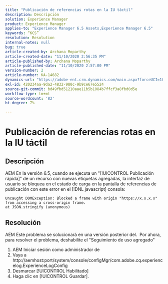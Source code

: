 ```yaml
---
title: "Publicación de referencias rotas en la IU táctil"
description: Descripción
solution: Experience Manager
product: Experience Manager
applies-to: "Experience Manager 6.5 Assets,Experience Manager 6.5"
keywords: “KCS”
resolution: Resolution
internal-notes: null
bug: true
article-created-by: Archana Moparthy
article-created-date: "11/10/2020 2:56:35 PM"
article-published-by: Archana Moparthy
article-published-date: "11/10/2020 2:57:00 PM"
version-number: 2
article-number: KA-14682
dynamics-url: "https://adobe-ent.crm.dynamics.com/main.aspx?forceUCI=1&pagetype=entityrecord&etn=knowledgearticle&id=a2eb8aeb-6423-eb11-a813-00224809820c"
exl-id: 420234aa-9da2-4832-980c-9b9ce67e5524
source-git-commit: bd49fbd51210aae11b5b1084b7ffcf3a8fbd0d5e
workflow-type: tm+mt
source-wordcount: '82'
ht-degree: 7%

---
```


# Publicación de referencias rotas en la IU táctil

## Descripción

AEM En la versión 6.5, cuando se ejecuta un &quot;[!UICONTROL Publicación rápida]&quot; de un recurso con nuevas etiquetas agregadas, la interfaz de usuario se bloquea en el estado de carga en la pantalla de referencias de publicación con este error en el [!DNL javascript] consola:

```
Uncaught DOMException: Blocked a frame with origin "https://x.x.x.x" from accessing a cross-origin frame.
at JSON.stringify (anonymous)
```


## Resolución

AEM Este problema se solucionará en una versión posterior del.  Por ahora, para resolver el problema, deshabilite el &quot;Seguimiento de uso agregado&quot;

1. AEM Iniciar sesión como administrador de
2. Vaya a http://aemhost:port/system/console/configMgr/com.adobe.cq.experiencelog.ExperienceLogConfig
3. Desmarcar [!UICONTROL Habilitado]
4. Haga clic en [!UICONTROL Guardar].
